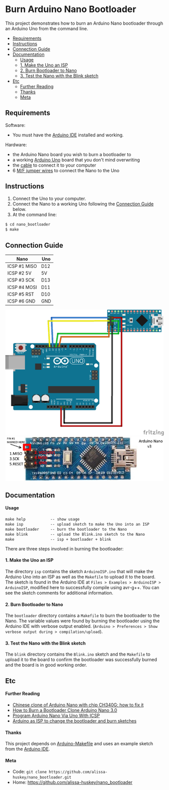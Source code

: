 Burn Arduino Nano Bootloader
===

This project demonstrates how to burn an Arduino Nano bootloader through an Arduino Uno from the command line.


<!-- vim-markdown-toc GFM -->

* [Requirements](#requirements)
* [Instructions](#instructions)
* [Connection Guide](#connection-guide)
* [Documentation](#documentation)
    * [Usage](#usage)
    * [1. Make the Uno an ISP](#1-make-the-uno-an-isp)
    * [2. Burn Bootloader to Nano](#2-burn-bootloader-to-nano)
    * [3. Test the Nano with the Blink sketch](#3-test-the-nano-with-the-blink-sketch)
* [Etc](#etc)
    * [Further Reading](#further-reading)
    * [Thanks](#thanks)
    * [Meta](#meta)

<!-- vim-markdown-toc -->

Requirements
---

Software:
- You must have the [Arduino IDE](https://www.arduino.cc/en/Main/Software) installed and working.

Hardware:
- the Arduino Nano board you wish to burn a bootloader to
- a working [Arduino Uno](https://www.sparkfun.com/products/11021) board that you don't mind overwriting
- the [cable](https://store.arduino.cc/usa/usb-2-0-cable-type-a-b) to connect it to your computer
- 6 [M/F jumper wires](https://www.sparkfun.com/products/9140) to connect the Nano to the Uno

Instructions
---

1. Connect the Uno to your computer.
2. Connect the Nano to a working Uno following the [Connection Guide](#ConnectionGuide) below.
3. At the command line:

```bash
$ cd nano_bootloader
$ make
```


Connection Guide
---


| Nano          | Uno |
| ------------- | --- |
| ICSP #1 MISO  | D12 |
| ICSP #2 5V    | 5V  |
| ICSP #3 SCK   | D13 |
| ICSP #4 MOSI  | D11 |
| ICSP #5 RST   | D10 |
| ICSP #6 GND   | GND |

![Connections](connections.png "Connection Diagram")
![ICSP Pins](nanoicps.jpg "Arduino Nano v3 ICSP Pins")


Documentation
---

#### Usage

```
make help           -- show usage
make isp            -- upload sketch to make the Uno into an ISP
make bootloader     -- burn the bootloader to the Nano
make blink          -- upload the Blink.ino sketch to the Nano
make                -- isp + bootloader + blink
```

There are three steps involved in burning the bootloader:

#### 1. Make the Uno an ISP

The directory `isp` contains the sketch `ArduinoISP.ino` that will make the Arduino Uno into an ISP as well as the `Makefile` to upload it to the board. The sketch is found in the Arduino IDE at `Files > Examples > ArduinoISP > ArduinoISP`, modified here to successfully compile using avr-g++. You can see the sketch comments for additional information.

#### 2. Burn Bootloader to Nano

The `bootloader` directory contains a `Makefile` to burn the bootloader to the Nano. The variable values were found by burning the bootloader using the Arduino IDE with verbose output enabled. (`Arduino > Preferences > Show verbose output during > compilation/upload`).

#### 3. Test the Nano with the Blink sketch

The `blink` directory contains the `Blink.ino` sketch and the `Makefile` to upload it to the board to confirm the bootloader was successfully burned and the board is in good working order.

Etc
---

#### Further Reading

- [Chinese clone of Arduino Nano with chip CH340G: how to fix it](http://acoptex.com/project/63/chinese-clone-of-arduino-nano-with-chip-ch340g-how-to-fix-it-at-acoptexcom/#sthash.W7qSHpOp.dpbs)
- [How to Burn a Bootloader Clone Arduino Nano 3.0](https://www.instructables.com/id/How-To-Burn-a-Bootloader-to-Clone-Arduino-Nano-30/)
- [Program Arduino Nano Via Uno With ICSP](https://www.instructables.com/id/Program-Arduino-Nano-Via-Uno/)
- [Arduino as ISP to change the bootloader and burn sketches](http://glumb.de/en/arduino-as-isp-to-change-the-bootloader)

#### Thanks
This project depends on [Arduino-Makefile](https://github.com/sudar/Arduino-Makefile) and uses an example sketch from the [Arduino IDE](Arduino).

#### Meta
- Code: `git clone https://github.com/alissa-huskey/nano_bootloader.git`
- Home: https://github.com/alissa-huskey/nano_bootloader

